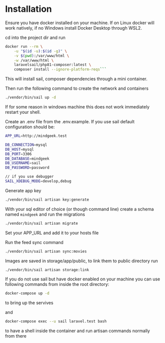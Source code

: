 # Installation

Ensure you have docker installed on your machine. If on Linux docker will work natively, if no Windows install Docker Desktop through WSL2.

cd into the project dir and run

```bash
docker run --rm \
    -u "$(id -u):$(id -g)" \
    -v $(pwd):/var/www/html \
    -w /var/www/html \
    laravelsail/php81-composer:latest \
    composer install --ignore-platform-reqs```

```
This will install sail, composer dependencies through a mini container.

Then run the following command to create the network and containers
```bash
./vendor/bin/sail up -d
```
If for some reason in windows machine this does not work immediately restart your shell.

Create an .env file from the .env.example. 
If you use sail default configuration should be:
```bash
APP_URL=http://mindgeek.test

DB_CONNECTION=mysql
DB_HOST=mysql
DB_PORT=3306
DB_DATABASE=mindgeek
DB_USERNAME=sail
DB_PASSWORD=password

// if you use debugger
SAIL_XDEBUG_MODE=develop,debug 
```

Generate app key
```bash
./vendor/bin/sail artisan key:generate
```

With your sql editor of choice (or though command line) create a schema named `mindgeek` and
run the migrations
```bash
./vendor/bin/sail artisan migrate
```

Set your APP_URL and add it to your hosts file

Run the feed sync command
```bash
./vendor/bin/sail artisan sync:movies
```

Images are saved in storage/app/public, to link them to public directory run
```bash
./vendor/bin/sail artisan storage:link
```


If you do not use sail but have docker enabled on your machine you can use following commands from inside the root directory:
```bash
docker-compose up -d
```
to bring up the servives

and
```bash
docker-compose exec --u sail laravel.test bash
```
to have a shell inside the container and run artisan commands normally from there


